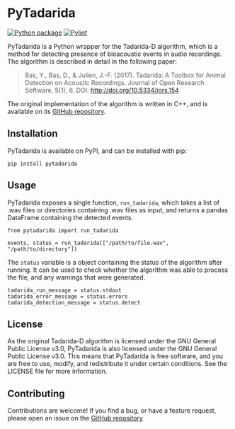# PyTadarida

[![Python package](https://github.com/mbsantiago/pytadarida/actions/workflows/unit-tests.yml/badge.svg)](https://github.com/mbsantiago/pytadarida/actions/workflows/unit-tests.yml)
[![Pylint](https://github.com/mbsantiago/pytadarida/actions/workflows/pylint.yml/badge.svg)](https://github.com/mbsantiago/pytadarida/actions/workflows/pylint.yml)

PyTadarida is a Python wrapper for the Tadarida-D algorithm, which is a method
for detecting presence of bioacoustic events in audio recordings. The algorithm
is described in detail in the following paper:

> Bas, Y., Bas, D., & Julien, J.-F. (2017). Tadarida: A Toolbox for Animal
> Detection on Acoustic Recordings. Journal of Open Research Software, 5(1), 6.
> DOI: http://doi.org/10.5334/jors.154

The original implementation of the algorithm is written in C++, and is available
on its [GitHub repository](https://github.com/YvesBas/Tadarida-D).

## Installation

PyTadarida is available on PyPI, and can be installed with pip:

    pip install pytadarida

## Usage

PyTadarida exposes a single function, `run_tadarida`, which takes a list of .wav
files or directories containing .wav files as input, and returns a pandas
DataFrame containing the detected events.

    from pytadarida import run_tadarida

    events, status = run_tadarida(["/path/to/file.wav", "/path/to/directory"])

The `status` variable is a object containing the status of the algorithm after
running. It can be used to check whether the algorithm was able to process the
file, and any warnings that were generated.

    tadarida_run_message = status.stdout
    tadarida_error_message = status.errors
    tadarida_detection_message = status.detect

## License

As the original Tadarida-D algorithm is licensed under the GNU General Public
License v3.0, PyTadarida is also licensed under the GNU General Public License
v3.0. This means that PyTadarida is free software, and you are free to use,
modify, and redistribute it under certain conditions. See the LICENSE file for
more information.

## Contributing

Contributions are welcome! If you find a bug, or have a feature request, please
open an issue on the
[GitHub repository](https://github.com/mbsantiago/pytadarida)
